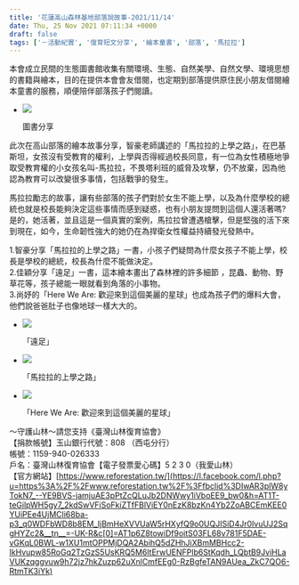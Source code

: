 ```yaml
---
title: '花蓮高山森林基地部落說故事-2021/11/14'
date: Thu, 25 Nov 2021 07:11:34 +0000
draft: false
tags: ['－活動紀實', '復育短文分享', '繪本童書', '部落', '馬拉拉']
---
```


本會成立民間的生態圖書館收集有關環境、生態、自然美學、自然文學、環境思想的書籍與繪本，目的在提供本會會友借閱，也定期到部落提供原住民小朋友借閱繪本童書的服務，順便陪伴部落孩子們閱讀。

*   ![](https://www.reforestation.tw/wp-content/uploads/2021/11/259824191_4512885588801678_6500275190461405187_n.jpg)
    
    圖書分享
    

此次在高山部落的繪本故事分享，智豪老師講述的「馬拉拉的上學之路」，在巴基斯坦，女孩沒有受教育的權利，上學與否得經過校長同意，有一位為女性積極地爭取受教育權的小女孩名叫-馬拉拉，不畏塔利班的威脅及攻擊，仍不放棄，因為他認為教育可以改變很多事情，包括戰爭的發生。

馬拉拉勵志的故事，讓有些部落的孩子們對於女生不能上學，以及為什麼學校的總統也就是校長能夠決定這些事情而感到疑惑，也有小朋友提問到這個人還活著嗎?是的，她活著，並且這是一個真實的案例，馬拉拉曾遭遇槍擊，但是堅強的活下來到現在，如今，生命韌性強大的她仍在為捍衛女性權益持續發光發熱中。

1.智豪分享「馬拉拉的上學之路」一書，小孩子們疑問為什麼女孩子不能上學，校長是學校的總統，校長為什麼不能做決定。  
2.佳穎分享「遠足」一書，這本繪本畫出了森林裡的許多細節 ，昆蟲、動物、野草花等，孩子總能一眼就看到角落的小事物。  
3.尚妤的「Here We Are: 歡迎來到這個美麗的星球」也成為孩子們的爆料大會，他們說爸爸肚子也像地球一樣大大的。

*   ![](https://www.reforestation.tw/wp-content/uploads/2021/11/259538496_4512885335468370_3571303765558943765_n.jpg)
    
    「遠足」
    
*   ![](https://www.reforestation.tw/wp-content/uploads/2021/11/259476975_4512885465468357_2757142956857434898_n-3.jpg)
    
    「馬拉拉的上學之路」
    
*   ![](https://www.reforestation.tw/wp-content/uploads/2021/11/258841456_4512885565468347_839002919667084473_n.jpg)
    
    「Here We Are: 歡迎來到這個美麗的星球」
    

～守護山林～請您支持《臺灣山林復育協會》  
【捐款帳號】玉山銀行代號：808 （西屯分行）  
帳號：1159-940-026333  
戶名：臺灣山林復育協會【電子發票愛心碼】5 2 3 0（我愛山林）  
【官方網站】[https://www.reforestation.tw/](https://l.facebook.com/l.php?u=https%3A%2F%2Fwww.reforestation.tw%2F%3Ffbclid%3DIwAR3plW8yTokN7_--YE9BVS-jamjuAE3pPtZcQLuJb2DNWwy1iVboEE9_bw0&h=AT1T-teGilpWH5gy7_2kdSwVFiSoFkiZTfFBlViEY0nEzK8bzKn4Yb2ZoABCEmKEE0YUiPEe4UjMCli68ba-p3_q0WDFbWD8b8EM_IjBmHeXVVUaW5rHXyfQ9o0UQJISiD4Jr0IvuUJ2SqgHYZc2&__tn__=-UK-R&c[0]=AT1p6Z8towiDf9oitS03FL68v781F5DAE-vGKqL0BWL-w1XU1mtOPPMjDQA2AbihQ5dZHhJiXBmMBHcc2-IkHvupw85RoGq2TzGzS5UsKRQ5M6ltErwUENFPlb6StKqdh_LQbtB9JviHLaVUKzqggvuw9h72jz7hkZuzp62uXnlCmfEEg0-RzBgfeTAN9AUea_ZkC7QO6-RtmTK3iYk)